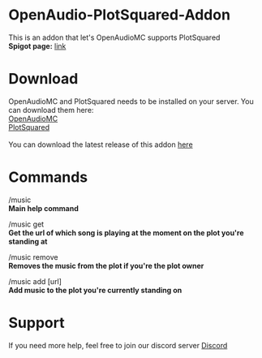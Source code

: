 # OpenAudio-PlotSquared-Addon
This is an addon that let's OpenAudioMC supports PlotSquared <br />
__Spigot page:__ [link](https://www.spigotmc.org/resources/openaudiomc-addon-plotsquared.45383/)

# Download

OpenAudioMC and PlotSquared needs to be installed on your server. You can download them here: <br />
[OpenAudioMC](https://www.spigotmc.org/resources/openaudiomc-open-source-audio-client.30691/) <br />
[PlotSquared](https://www.spigotmc.org/resources/plotsquared.1177/) <br />
<br />
You can download the latest release of this addon [here](https://github.com/ApocalypsjeNL/OpenAudio-PlotSquared-Addon/releases/latest)

# Commands

/music <br />
__Main help command__

/music get <br />
__Get the url of which song is playing at the moment on the plot you're standing at__

/music remove <br />
__Removes the music from the plot if you're the plot owner__

/music add [url] <br />
__Add music to the plot you're currently standing on__

# Support

If you need more help, feel free to join our discord server
[Discord](https://discord.gg/J29TbA7)
